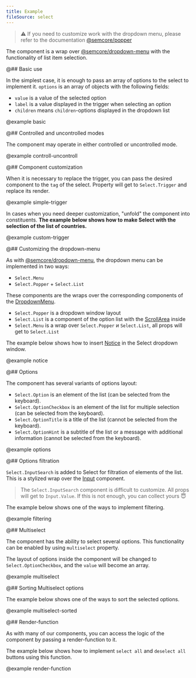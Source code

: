 ```yaml
---
title: Example
fileSource: select
---
```


> ⚠️ If you need to customize work with the dropdown menu, please refer to the documentation [@semcore/popper](/utils/popper/)

The component is a wrap over [@semcore/dropdown-menu](/components/dropdown-menu) with the functionality of list item selection.

@## Basic use

In the simplest case, it is enough to pass an array of options to the select to implement it. `options` is an array of objects with the following fields:

- `value` is a value of the selected option
- `label` is a value displayed in the trigger when selecting an option
- `children` means `children`-options displayed in the dropdown list

@example basic

@## Controlled and uncontrolled modes

The component may operate in either controlled or uncontrolled mode.

@example controll-uncontroll

@## Component customization

When it is necessary to replace the trigger, you can pass the desired component to the `tag` of the select. Property will get to `Select.Trigger` and replace its render.

@example simple-trigger

In cases when you need deeper customization, "unfold" the component into constituents. **The example below shows how to make Select with the selection of the list of countries.**

@example custom-trigger

@## Customizing the dropdown-menu

As with [@semcore/dropdown-menu](/components/dropdown-menu), the dropdown menu can be implemented in two ways:

- `Select.Menu`
- `Select.Popper` + `Select.List`

These components are the wraps over the corresponding components of the [DropdownMenu](/components/dropdown-menu).

- `Select.Popper` is a dropdown window layout
- `Select.List` is a component of the option list with the [ScrollArea](/components/scroll-area/) inside
- `Select.Menu` is a wrap over `Select.Popper` и `Select.List`, all props will get to `Select.List`

The example below shows how to insert [Notice](/components/notice/) in the Select dropdown window.

@example notice

@## Options

The component has several variants of options layout:

- `Select.Option` is an element of the list (can be selected from the keyboard).
- `Select.OptionCheckbox` is an element of the list for multiple selection (can be selected from the keyboard).
- `Select.OptionTitle` is a title of the list (cannot be selected from the keyboard).
- `Select.OptionHint` is a subtitle of the list or a message with additional information (cannot be selected from the keyboard).

@example options

@## Options filtration

`Select.InputSearch` is added to Select for filtration of elements of the list. This is a stylized wrap over the [Input](/components/input/) component.

> The `Select.InputSearch` component is difficult to customize. All props will get to `Input.Value`. If this is not enough, you can collect yours 😇

The example below shows one of the ways to implement filtering.

@example filtering

@## Multiselect

The component has the ability to select several options. This functionality can be enabled by using `multiselect` property.

The layout of options inside the component will be changed to `Select.OptionCheckbox`, and the `value` will become an array.

@example multiselect

@## Sorting Multiselect options

The example below shows one of the ways to sort the selected options.

@example multiselect-sorted

@## Render-function

As with many of our components, you can access the logic of the component by passing a render-function to it.

The example below shows how to implement `select all` and `deselect all` buttons using this function.

@example render-function
